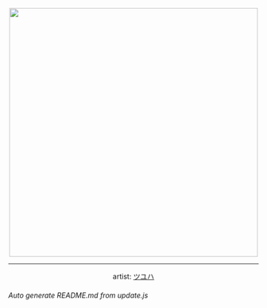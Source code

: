 
<p align="center">
  <img width="500" src="https://nekos.best/api/v2/neko/0653.png">
  <hr/>
  <center>
    artist: <a href="https://www.pixiv.net/en/artworks/94367640">ツユハ</a>
  </center>
</p>


###### Auto generate README.md from update.js

